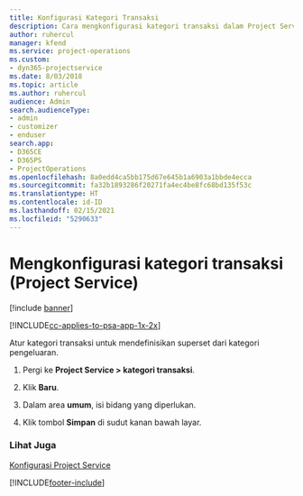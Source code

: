 ```yaml
---
title: Konfigurasi Kategori Transaksi
description: Cara mengkonfigurasi kategori transaksi dalam Project Service
author: ruhercul
manager: kfend
ms.service: project-operations
ms.custom:
- dyn365-projectservice
ms.date: 8/03/2018
ms.topic: article
ms.author: ruhercul
audience: Admin
search.audienceType:
- admin
- customizer
- enduser
search.app:
- D365CE
- D365PS
- ProjectOperations
ms.openlocfilehash: 8a0edd4ca5bb175d67e645b1a6903a1bbde4ecca
ms.sourcegitcommit: fa32b1893286f20271fa4ec4be8fc68bd135f53c
ms.translationtype: HT
ms.contentlocale: id-ID
ms.lasthandoff: 02/15/2021
ms.locfileid: "5290633"
---
```

# <a name="configure-transaction-categories-project-service"></a>Mengkonfigurasi kategori transaksi (Project Service)

[!include [banner](../includes/psa-now-project-operations.md)]

[!INCLUDE[cc-applies-to-psa-app-1x-2x](../includes/cc-applies-to-psa-app-1x-2x.md)]

Atur kategori transaksi untuk mendefinisikan superset dari kategori pengeluaran.  
  
1.  Pergi ke **Project Service > kategori transaksi**.  
  
2.  Klik **Baru**.  
  
3.  Dalam area **umum**, isi bidang yang diperlukan.  
  
4.  Klik tombol **Simpan** di sudut kanan bawah layar.  
  
### <a name="see-also"></a>Lihat Juga  
 [Konfigurasi Project Service](../psa/configure.md)


[!INCLUDE[footer-include](../includes/footer-banner.md)]